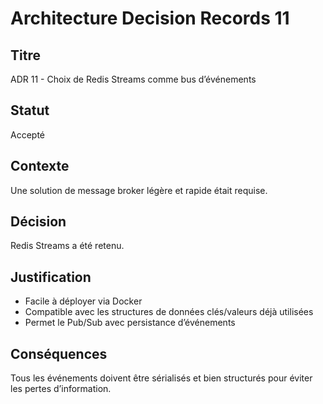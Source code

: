# Architecture Decision Records 11

## Titre

ADR 11 - Choix de Redis Streams comme bus d’événements

## Statut

Accepté

## Contexte

Une solution de message broker légère et rapide était requise.

## Décision

Redis Streams a été retenu.

## Justification

- Facile à déployer via Docker
- Compatible avec les structures de données clés/valeurs déjà utilisées
- Permet le Pub/Sub avec persistance d’événements

## Conséquences

Tous les événements doivent être sérialisés et bien structurés pour éviter les pertes d’information.